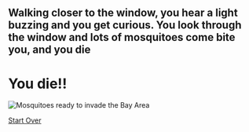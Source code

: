 ## Walking closer to the window, you hear a light buzzing and you get curious. You look through the window and lots of mosquitoes come bite you, and you die

# You die!!

<img src="https://encrypted-tbn0.gstatic.com/images?q=tbn:ANd9GcTECEdagI_-5vw0FgYs3aIRbyMFCMxPG6NJmg&amp;usqp=CAU" alt="Mosquitoes ready to invade the Bay Area"/>

[Start Over](../Start-here.md)
